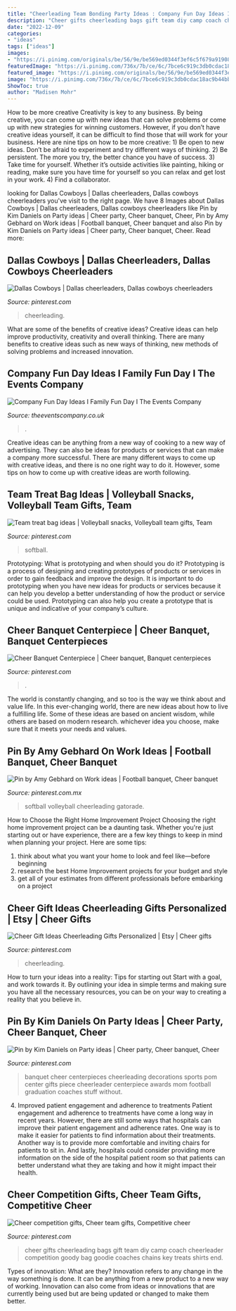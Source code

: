 ```yaml
---
title: "Cheerleading Team Bonding Party Ideas : Company Fun Day Ideas I Family Fun Day I The Events Company"
description: "Cheer gifts cheerleading bags gift team diy camp coach cheerleader competition goody bag goodie coaches chains key treats shirts end"
date: "2022-12-09"
categories:
- "ideas"
tags: ["ideas"]
images:
- "https://i.pinimg.com/originals/be/56/9e/be569ed0344f3ef6c5f679a91908e5c5.jpg"
featuredImage: "https://i.pinimg.com/736x/7b/ce/6c/7bce6c919c3db0cdac18ac9b44bbb6c0.jpg"
featured_image: "https://i.pinimg.com/originals/be/56/9e/be569ed0344f3ef6c5f679a91908e5c5.jpg"
image: "https://i.pinimg.com/736x/7b/ce/6c/7bce6c919c3db0cdac18ac9b44bbb6c0.jpg"
ShowToc: true
author: "Madisen Mohr"
---
```



How to be more creative
Creativity is key to any business. By being creative, you can come up with new ideas that can solve problems or come up with new strategies for winning customers. However, if you don’t have creative ideas yourself, it can be difficult to find those that will work for your business. Here are nine tips on how to be more creative: 1) Be open to new ideas. Don’t be afraid to experiment and try different ways of thinking. 2) Be persistent. The more you try, the better chance you have of success. 3) Take time for yourself. Whether it’s outside activities like painting, hiking or reading, make sure you have time for yourself so you can relax and get lost in your work. 4) Find a collaborator.

	

		
looking for Dallas Cowboys | Dallas cheerleaders, Dallas cowboys cheerleaders you've visit to the right page. We have 8 Images about Dallas Cowboys | Dallas cheerleaders, Dallas cowboys cheerleaders like Pin by Kim Daniels on Party ideas | Cheer party, Cheer banquet, Cheer, Pin by Amy Gebhard on Work ideas | Football banquet, Cheer banquet and also Pin by Kim Daniels on Party ideas | Cheer party, Cheer banquet, Cheer. Read more:
		
    
## Dallas Cowboys | Dallas Cheerleaders, Dallas Cowboys Cheerleaders

<img loading=lazy src="https://i.pinimg.com/736x/7b/ce/6c/7bce6c919c3db0cdac18ac9b44bbb6c0.jpg" onerror="this.onerror=null;this.src='https://tse1.mm.bing.net/th?id=OIP.7hCuHswvwJRXmTl644LuSQHaKY&amp;pid=15.1';" alt="Dallas Cowboys | Dallas cheerleaders, Dallas cowboys cheerleaders">

_Source: pinterest.com_

>cheerleading. 

	

What are some of the benefits of creative ideas?
Creative ideas can help improve productivity, creativity and overall thinking. There are many benefits to creative ideas such as new ways of thinking, new methods of solving problems and increased innovation.

    
## Company Fun Day Ideas I Family Fun Day I The Events Company

<img loading=lazy src="https://www.theeventscompany.co.uk/wp-content/uploads/2012/02/Family-Fun-Day-The-Events-Company.jpg" onerror="this.onerror=null;this.src='https://tse4.mm.bing.net/th?id=OIP.E8vkIZpncKwoeFIhyppo5QHaE8&amp;pid=15.1';" alt="Company Fun Day Ideas I Family Fun Day I The Events Company">

_Source: theeventscompany.co.uk_

>. 

	

Creative ideas can be anything from a new way of cooking to a new way of advertising. They can also be ideas for products or services that can make a company more successful. There are many different ways to come up with creative ideas, and there is no one right way to do it. However, some tips on how to come up with creative ideas are worth following.

    
## Team Treat Bag Ideas | Volleyball Snacks, Volleyball Team Gifts, Team

<img loading=lazy src="https://i.pinimg.com/736x/23/51/b9/2351b9b9212bfc98e952e5867ed57171.jpg" onerror="this.onerror=null;this.src='https://tse3.mm.bing.net/th?id=OIP.tkoNnPILtxYyKx1utbvkqwHaJ3&amp;pid=15.1';" alt="Team treat bag ideas | Volleyball snacks, Volleyball team gifts, Team">

_Source: pinterest.com_

>softball. 

	

Prototyping: What is prototyping and when should you do it?
Prototyping is a process of designing and creating prototypes of products or services in order to gain feedback and improve the design. It is important to do prototyping when you have new ideas for products or services because it can help you develop a better understanding of how the product or service could be used. Prototyping can also help you create a prototype that is unique and indicative of your company’s culture.

    
## Cheer Banquet Centerpiece | Cheer Banquet, Banquet Centerpieces

<img loading=lazy src="https://i.pinimg.com/originals/ee/36/8b/ee368b1cd99d2303816d508d49a8444c.jpg" onerror="this.onerror=null;this.src='https://tse1.mm.bing.net/th?id=OIP.MOYVNU_5EojYXhN2HDrLhwHaJ4&amp;pid=15.1';" alt="Cheer Banquet Centerpiece | Cheer banquet, Banquet centerpieces">

_Source: pinterest.com_

>. 

	

The world is constantly changing, and so too is the way we think about and value life. In this ever-changing world, there are new ideas about how to live a fulfilling life. Some of these ideas are based on ancient wisdom, while others are based on modern research. whichever idea you choose, make sure that it meets your needs and values.

    
## Pin By Amy Gebhard On Work Ideas | Football Banquet, Cheer Banquet

<img loading=lazy src="https://i.pinimg.com/originals/2a/c0/80/2ac0807ccf9703b0426f6ccad3498b65.jpg" onerror="this.onerror=null;this.src='https://tse3.mm.bing.net/th?id=OIP.W5CHemPaXZ7LmpCUGrm1lQHaJ6&amp;pid=15.1';" alt="Pin by Amy Gebhard on Work ideas | Football banquet, Cheer banquet">

_Source: pinterest.com.mx_

>softball volleyball cheerleading gatorade. 

	

How to Choose the Right Home Improvement Project
Choosing the right home improvement project can be a daunting task. Whether you're just starting out or have experience, there are a few key things to keep in mind when planning your project. Here are some tips: 
1. think about what you want your home to look and feel like—before beginning
2. research the best Home Improvement projects for your budget and style
3. get all of your estimates from different professionals before embarking on a project

    
## Cheer Gift Ideas Cheerleading Gifts Personalized | Etsy | Cheer Gifts

<img loading=lazy src="https://i.pinimg.com/originals/f9/53/49/f9534962ce0662d10f12eebde8934492.jpg" onerror="this.onerror=null;this.src='https://tse4.mm.bing.net/th?id=OIP.aRRs7Jqp-zh2C5f39HEZkwHaKS&amp;pid=15.1';" alt="Cheer Gift Ideas Cheerleading Gifts Personalized | Etsy | Cheer gifts">

_Source: pinterest.com_

>cheerleading. 

	

How to turn your ideas into a reality: Tips for starting out
Start with a goal, and work towards it. By outlining your idea in simple terms and making sure you have all the necessary resources, you can be on your way to creating a reality that you believe in.

    
## Pin By Kim Daniels On Party Ideas | Cheer Party, Cheer Banquet, Cheer

<img loading=lazy src="https://i.pinimg.com/originals/be/56/9e/be569ed0344f3ef6c5f679a91908e5c5.jpg" onerror="this.onerror=null;this.src='https://tse2.mm.bing.net/th?id=OIP.ayG5Cbk-s4WUGoIZSUi03wHaJ4&amp;pid=15.1';" alt="Pin by Kim Daniels on Party ideas | Cheer party, Cheer banquet, Cheer">

_Source: pinterest.com_

>banquet cheer centerpieces cheerleading decorations sports pom center gifts piece cheerleader centerpiece awards mom football graduation coaches stuff without. 

	

4) Improved patient engagement and adherence to treatments
Patient engagement and adherence to treatments have come a long way in recent years. However, there are still some ways that hospitals can improve their patient engagement and adherence rates. One way is to make it easier for patients to find information about their treatments. Another way is to provide more comfortable and inviting chairs for patients to sit in. And lastly, hospitals could consider providing more information on the side of the hospital patient room so that patients can better understand what they are taking and how it might impact their health.

    
## Cheer Competition Gifts, Cheer Team Gifts, Competitive Cheer

<img loading=lazy src="https://i.pinimg.com/736x/96/43/09/964309985271ee8595a7e843798d6517.jpg" onerror="this.onerror=null;this.src='https://tse1.mm.bing.net/th?id=OIP.Zl_UZJbcuDyoBao7KGf2jwHaFj&amp;pid=15.1';" alt="Cheer competition gifts, Cheer team gifts, Competitive cheer">

_Source: pinterest.com_

>cheer gifts cheerleading bags gift team diy camp coach cheerleader competition goody bag goodie coaches chains key treats shirts end. 

	

Types of innovation: What are they?
Innovation refers to any change in the way something is done. It can be anything from a new product to a new way of working. Innovation can also come from ideas or innovations that are currently being used but are being updated or changed to make them better.


